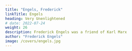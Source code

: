 ```yaml
---
title: "Engels, Frederick"
linkTitle: Engels
heading: Very Unenlightened
# date: 2022-07-24
weight: 26
description: Frederick Engels was a friend of Karl Marx
author: "Frederick Engels"
image: /covers/engels.jpg
---
```

